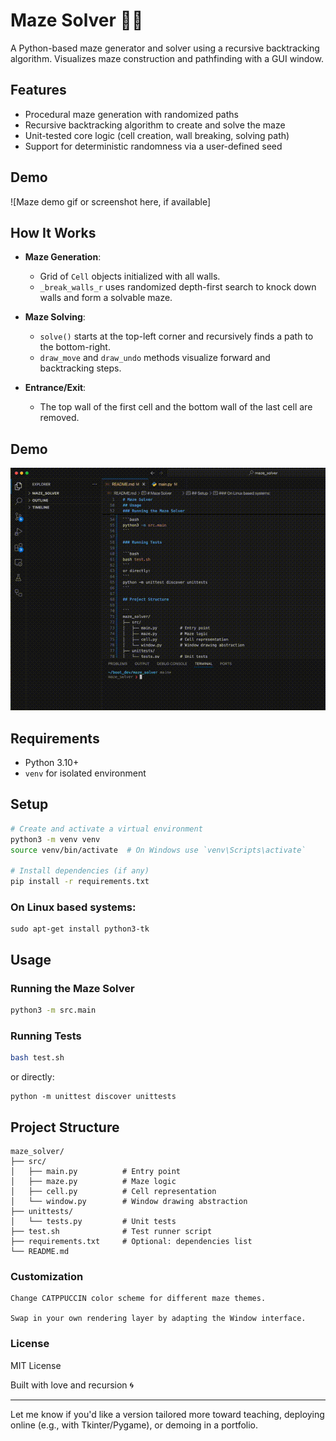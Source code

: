 # Maze Solver 🧩🐍

A Python-based maze generator and solver using a recursive backtracking algorithm. Visualizes maze construction and pathfinding with a GUI window.

## Features

- Procedural maze generation with randomized paths
- Recursive backtracking algorithm to create and solve the maze
- Unit-tested core logic (cell creation, wall breaking, solving path)
- Support for deterministic randomness via a user-defined seed

## Demo

![Maze demo gif or screenshot here, if available]

## How It Works

- **Maze Generation**:
  - Grid of `Cell` objects initialized with all walls.
  - `_break_walls_r` uses randomized depth-first search to knock down walls and form a solvable maze.

- **Maze Solving**:
  - `solve()` starts at the top-left corner and recursively finds a path to the bottom-right.
  - `draw_move` and `draw_undo` methods visualize forward and backtracking steps.

- **Entrance/Exit**:
  - The top wall of the first cell and the bottom wall of the last cell are removed.

## Demo

![Maze Solver Demo](maze_demo.gif)

## Requirements

- Python 3.10+
- `venv` for isolated environment

## Setup

```bash
# Create and activate a virtual environment
python3 -m venv venv
source venv/bin/activate  # On Windows use `venv\Scripts\activate`

# Install dependencies (if any)
pip install -r requirements.txt
```

### On Linux based systems:
```
sudo apt-get install python3-tk
```

## Usage

### Running the Maze Solver

```bash
python3 -m src.main
```

### Running Tests

```bash
bash test.sh
```
or directly:
```
python -m unittest discover unittests
```

## Project Structure

```
maze_solver/
├── src/
│   ├── main.py          # Entry point
│   ├── maze.py          # Maze logic
│   ├── cell.py          # Cell representation
│   └── window.py        # Window drawing abstraction
├── unittests/
│   └── tests.py         # Unit tests
├── test.sh              # Test runner script
├── requirements.txt     # Optional: dependencies list
└── README.md
```

### Customization

    Change CATPPUCCIN color scheme for different maze themes.

    Swap in your own rendering layer by adapting the Window interface.

### License

MIT License

Built with love and recursion 🌀

---

Let me know if you'd like a version tailored more toward teaching, deploying online (e.g., with Tkinter/Pygame), or demoing in a portfolio.
